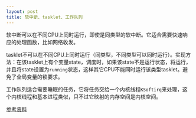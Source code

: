 ```yaml
---
layout: post
title: 软中断、tasklet、工作队列
---
```

软中断可以在不同CPU上同时运行，即使是同类型的软中断。它适合需要快速响应的处理函数，比如网络收发。

tasklet不可以在不同CPU上同时运行（同类型，不同类型可以同时运行）。实现方法：在该tasklet上有个变量state，调度时，如果该state不是运行状态，将运行，并且将state设置为`running`状态，这样其它CPU不能同时运行该类型tasklet。避免了全局变量的锁要求。

工作队列适合需要睡眠的任务，它将任务交给一个内核线程`KSoftirq`来处理，这个内核线程和基本进程类似，只不过它映射的内存空间是内核空间。

[参考资料](http://blog.csdn.net/zhuky/article/details/5418602)